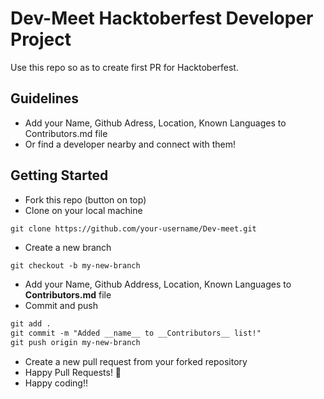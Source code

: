 # Dev-Meet Hacktoberfest Developer Project

Use this repo so as to create first PR for Hacktoberfest.

## Guidelines

- Add your Name, Github Adress, Location, Known Languages to Contributors.md file 
- Or find a developer nearby and connect with them!

## Getting Started

- Fork this repo (button on top)
- Clone on your local machine

```terminal
git clone https://github.com/your-username/Dev-meet.git
```

- Create a new branch

```markdown
git checkout -b my-new-branch
```
- Add your Name, Github Address, Location, Known Languages to __Contributors.md__ file
- Commit and push

```markdown
git add .
git commit -m "Added __name__ to __Contributors__ list!"
git push origin my-new-branch
```

- Create a new pull request from your forked repository
- Happy Pull Requests! 🎃
- Happy coding!! 
